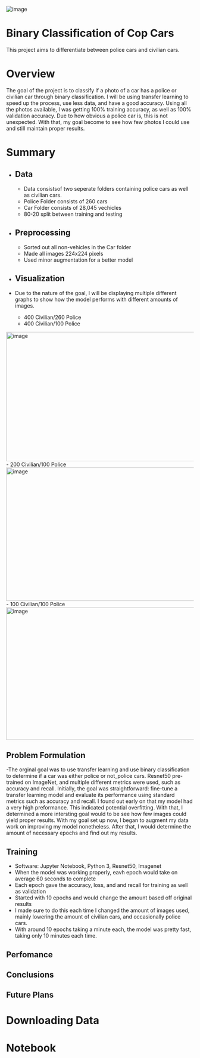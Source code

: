 ![image](https://github.com/user-attachments/assets/362f9f1c-c5f7-4cbc-9416-e2cf087f7cde)
# Binary Classification of Cop Cars
This project aims to differentiate between police cars and civilian cars.

# Overview
The goal of the project is to classify if a photo of a car has a police or civilian car through binary classification. I will be using transfer learning to speed up the process, use less data, and have a good accuracy. Using all the photos available, I was getting 100% training accuracy, as well as 100% validation accuracy. Due to how obvious a police car is, this is not unexpected. With that, my goal become to see how few photos I could use and still maintain proper results.
# Summary 
- ## Data
    - Data consistsof two seperate folders containing police cars as well as civilian cars.
    - Police Folder consists of 260 cars
    - Car Folder consists of 28,045 vechicles
    - 80-20 split between training and testing
    
- ## Preprocessing
    - Sorted out all non-vehicles in the Car folder
    - Made all images 224x224 pixels
    - Used minor augmentation for a better model
 
- ## Visualization
- Due to the nature of the goal, I will be displaying multiple different graphs to show how the model performs with different amounts of images.
    - 400 Civilian/260 Police
    - 400 Civilian/100 Police
<img width="861" height="347" alt="image" src="https://github.com/user-attachments/assets/ba64cd19-a569-4d14-8651-52e7b4258a82" />
    - 200 Civilian/100 Police
<img width="854" height="358" alt="image" src="https://github.com/user-attachments/assets/406814ad-dce2-43ae-8531-ff7bbcd69198" />
    - 100 Civilian/100 Police
<img width="854" height="356" alt="image" src="https://github.com/user-attachments/assets/356d2e6b-73e3-4060-bf91-9f1c5e601030" />



## Problem Formulation
-The orginal goal was to use transfer learning and use binary classification to determine if a car was either police or       not_police cars. Resnet50 pre-trained on ImageNet, and multiple different metrics were used, such as accuracy and recall. Initially, the goal was straightforward: fine-tune a transfer learning model and evaluate its performance using standard metrics such as accuracy and recall. I found out early on that my model had a very high preformance. This indicated potential overfitting. With that, I determined a more intersting goal would to be see how few images could yield proper results. With my goal set up now, I began to augment my data work on improving my model nonetheless. After that, I would determine the amount of necessary epochs and find out my results.
  
## Training
- Software: Jupyter Notebook, Python 3, Resnet50, Imagenet
- When the model was working properly, eavh epoch would take on average 60 seconds to complete
- Each epoch gave the accuracy, loss, and and recall for training as well as validation
- Started with 10 epochs and would change the amount based off original results
- I made sure to do this each time I changed the amount of images used, mainly lowering the amount of civilian cars, and occasionally police cars.
- With around 10 epochs taking a minute each, the model was pretty fast, taking only 10 minutes each time.

## Perfomance


## Conclusions


## Future Plans


# Downloading Data


# Notebook 

